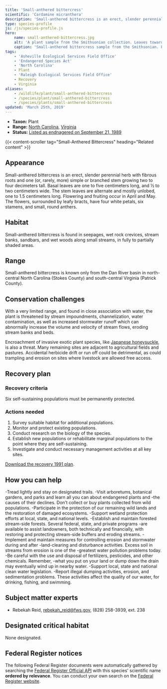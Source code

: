 ```yaml
---
title: 'Small-anthered bittercress'
scientific: 'Cardamine micranthera'
description: 'Small-anthered bittercress is an erect, slender perennial herb with fibrous roots and one (or, rarely, more) simple or branched stem growing two to four decimeters tall.'
type: species-profile
js: /js/species-profile.js
hero:
    name: small-anthered-bittercress.jpg
    alt: 'A plant sample from the Smithsonian collection. Leaves towards the root are broad, while leaves towards the end of the stalks are narrow like rosemarry.'
    caption: 'Small-anthered bittercress sample from the Smithsonian. Photo by the Smithsonian Institution, <a href="https://creativecommons.org/licenses/by-nc-sa/3.0/">CC BY-NC-SA 3.0</a>.'
tags:
    - 'Asheville Ecological Services Field Office'
    - 'Endangered Species Act'
    - 'North Carolina'
    - Plant
    - 'Raleigh Ecological Services Field Office'
    - Recovery
    - Virginia
aliases:
    - /wildlife/plant/small-anthered-bittercress
    - /species/plant/small-anthered-bittercress
    - /species/plants/small-anthered-bittercress
updated: 'March 25th, 2019'
---
```


- **Taxon:** Plant
- **Range:** [North Carolina](/north-carolina), [Virginia](/virginia)
- **Status:** [Listed as endnagered on September 21, 1989](https://ecos.fws.gov/docs/federal_register/fr1597.pdf)

{{< content-scroller tag="Small-Anthered Bittercress" heading="Related content" >}}

## Appearance

Small-anthered bittercress is an erect, slender perennial herb with fibrous roots and one (or, rarely, more) simple or branched stem growing two to four decimeters tall. Basal leaves are one to five centimeters long, and ½ to two centimeters wide. The stem leaves are alternate and mostly unlobed, one to 1.5 centimeters long. Flowering and fruiting occur in April and May. The flowers, surrounded by leafy bracts, have four white petals, six stamens, and small, round anthers.

## Habitat

Small-anthered bittercress is found in seepages, wet rock crevices, stream banks, sandbars, and wet woods along small streams, in fully to partially shaded areas.

## Range

Small-anthered bittercress is known only from the Dan River basin in north-central North Carolina (Stokes County) and south-central Virginia (Patrick County).

## Conservation challenges

With a very limited range, and found in close association with water, the plant is threatened by stream impoundments, channelization, water contamination, as well as increased  stormwater runoff which can abnormally increase the volume and velocity of stream flows, eroding stream banks and beds.

Encroachment of invasive exotic plant species, like [Japanese honeysuckle](/podcasts/japanese-honeysuckle.md), is also a threat. Many remaining sites are adjacent to agricultural fields and pastures. Accidental herbicide drift or run off could be detrimental, as could trampling and erosion on sites where livestock are allowed free access.

## Recovery plan

### Recovery criteria

Six self-sustaining populations must be permanently protected.

### Actions needed

1. Survey suitable habitat for additional populations.
2. Monitor and protect existing populations.
3. Conduct research on the biology of the species.
4. Establish new populations or rehabilitate marginal populations to the point where they are self-sustaining.
5. Investigate and conduct necessary management activities at all key sites.

[Download the recovery 1991 plan](https://ecos.fws.gov/docs/recovery_plan/Recovery%20plan%20for%20small-anthered%20bittercress.pdf).

## How you can help

-Tread lightly and stay on designated trails.
-Visit arboretums, botanical gardens, and parks and learn all you can about endangered plants and -the causes of their declines. Don’t collect or buy plants collected from wild populations.
-Participate in the protection of our remaining wild lands and the restoration of damaged ecosystems.
-Support wetland protection efforts at local, state, and national levels.
-Establish and maintain forested stream-side forests. Several federal, state, and private programs -are available to assist landowners, both technically and financially, with restoring and protecting stream-side buffers and eroding streams.
-Implement and maintain measures for controlling erosion and stormwater during and after -land-clearing and disturbance activities. Excess soil in  streams from erosion is one of the -greatest water pollution problems today.
-Be careful with the use and disposal of fertilizers, pesticides, and other chemicals. Remember, -what you put on your land or dump down the drain may eventually wind up in nearby water.
-Support local, state and national clean water legislation.
-Report illegal dumping activities, erosion, and sedimentation problems. These activities affect the quality of our water, for drinking, fishing, and swimming.

## Subject matter experts

- Rebekah Reid, [rebekah_reid@fws.gov](mailto:rebekah_reid@fws.gov), (828) 258-3939, ext. 238

## Designated critical habitat

None designated.

## Federal Register notices

The following Federal Register documents were automatically gathered by searching the [Federal Register Official API](https://www.federalregister.gov/blog/learn/developers) with this species' scientific name **ordered by relevance**. You can conduct your own search on the [Federal Register website](https://www.federalregister.gov/articles/search).
